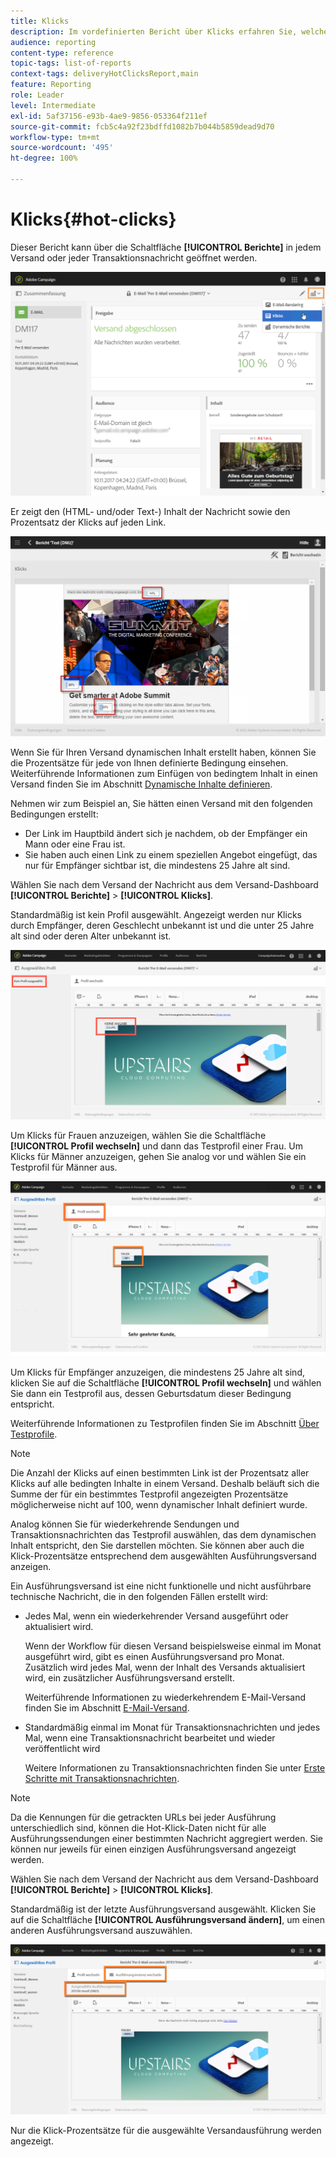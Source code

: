 ```yaml
---
title: Klicks
description: Im vordefinierten Bericht über Klicks erfahren Sie, welche Links Ihre Kunden im Versand angeklickt haben.
audience: reporting
content-type: reference
topic-tags: list-of-reports
context-tags: deliveryHotClicksReport,main
feature: Reporting
role: Leader
level: Intermediate
exl-id: 5af37156-e93b-4ae9-9856-053364f211ef
source-git-commit: fcb5c4a92f23bdffd1082b7b044b5859dead9d70
workflow-type: tm+mt
source-wordcount: '495'
ht-degree: 100%

---
```


# Klicks{#hot-clicks}

Dieser Bericht kann über die Schaltfläche **[!UICONTROL Berichte]** in jedem Versand oder jeder Transaktionsnachricht geöffnet werden.

![](assets/delivery_reports_hot-clicks_4.png)

Er zeigt den (HTML- und/oder Text-) Inhalt der Nachricht sowie den Prozentsatz der Klicks auf jeden Link.

![](assets/delivery_reports_10.png)

Wenn Sie für Ihren Versand dynamischen Inhalt erstellt haben, können Sie die Prozentsätze für jede von Ihnen definierte Bedingung einsehen. Weiterführende Informationen zum Einfügen von bedingtem Inhalt in einen Versand finden Sie im Abschnitt [Dynamische Inhalte definieren](../../designing/using/personalization.md#defining-dynamic-content-in-an-email).

Nehmen wir zum Beispiel an, Sie hätten einen Versand mit den folgenden Bedingungen erstellt:

* Der Link im Hauptbild ändert sich je nachdem, ob der Empfänger ein Mann oder eine Frau ist.
* Sie haben auch einen Link zu einem speziellen Angebot eingefügt, das nur für Empfänger sichtbar ist, die mindestens 25 Jahre alt sind.

Wählen Sie nach dem Versand der Nachricht aus dem Versand-Dashboard **[!UICONTROL Berichte]** > **[!UICONTROL Klicks]**.

Standardmäßig ist kein Profil ausgewählt. Angezeigt werden nur Klicks durch Empfänger, deren Geschlecht unbekannt ist und die unter 25 Jahre alt sind oder deren Alter unbekannt ist.

![](assets/delivery_reports_hot-clicks_1.png)

Um Klicks für Frauen anzuzeigen, wählen Sie die Schaltfläche **[!UICONTROL Profil wechseln]** und dann das Testprofil einer Frau. Um Klicks für Männer anzuzeigen, gehen Sie analog vor und wählen Sie ein Testprofil für Männer aus.

![](assets/delivery_reports_hot-clicks_2.png)

Um Klicks für Empfänger anzuzeigen, die mindestens 25 Jahre alt sind, klicken Sie auf die Schaltfläche **[!UICONTROL Profil wechseln]** und wählen Sie dann ein Testprofil aus, dessen Geburtsdatum dieser Bedingung entspricht.

Weiterführende Informationen zu Testprofilen finden Sie im Abschnitt [Über Testprofile](../../audiences/using/managing-test-profiles.md).

>[!NOTE]
>
>Die Anzahl der Klicks auf einen bestimmten Link ist der Prozentsatz aller Klicks auf alle bedingten Inhalte in einem Versand. Deshalb beläuft sich die Summe der für ein bestimmtes Testprofil angezeigten Prozentsätze möglicherweise nicht auf 100, wenn dynamischer Inhalt definiert wurde.

Analog können Sie für wiederkehrende Sendungen und Transaktionsnachrichten das Testprofil auswählen, das dem dynamischen Inhalt entspricht, den Sie darstellen möchten. Sie können aber auch die Klick-Prozentsätze entsprechend dem ausgewählten Ausführungsversand anzeigen.

Ein Ausführungsversand ist eine nicht funktionelle und nicht ausführbare technische Nachricht, die in den folgenden Fällen erstellt wird:

* Jedes Mal, wenn ein wiederkehrender Versand ausgeführt oder aktualisiert wird.

  Wenn der Workflow für diesen Versand beispielsweise einmal im Monat ausgeführt wird, gibt es einen Ausführungsversand pro Monat. Zusätzlich wird jedes Mal, wenn der Inhalt des Versands aktualisiert wird, ein zusätzlicher Ausführungsversand erstellt.

  Weiterführende Informationen zu wiederkehrendem E-Mail-Versand finden Sie im Abschnitt [E-Mail-Versand](../../automating/using/email-delivery.md).

* Standardmäßig einmal im Monat für Transaktionsnachrichten und jedes Mal, wenn eine Transaktionsnachricht bearbeitet und wieder veröffentlicht wird

  Weitere Informationen zu Transaktionsnachrichten finden Sie unter [Erste Schritte mit Transaktionsnachrichten](../../channels/using/getting-started-with-transactional-msg.md).

>[!NOTE]
>
>Da die Kennungen für die getrackten URLs bei jeder Ausführung unterschiedlich sind, können die Hot-Klick-Daten nicht für alle Ausführungssendungen einer bestimmten Nachricht aggregiert werden. Sie können nur jeweils für einen einzigen Ausführungsversand angezeigt werden.

Wählen Sie nach dem Versand der Nachricht aus dem Versand-Dashboard **[!UICONTROL Berichte]** > **[!UICONTROL Klicks]**.

Standardmäßig ist der letzte Ausführungsversand ausgewählt. Klicken Sie auf die Schaltfläche **[!UICONTROL Ausführungsversand ändern]**, um einen anderen Ausführungsversand auszuwählen.

![](assets/delivery_reports_hot-clicks_3.png)

Nur die Klick-Prozentsätze für die ausgewählte Versandausführung werden angezeigt.
